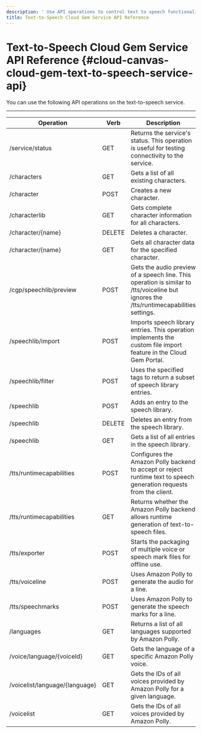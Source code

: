 ```yaml
---
description: ' Use API operations to control text to speech functionality in Amazon Lumberyard. '
title: Text-to-Speech Cloud Gem Service API Reference
---
```

# Text\-to\-Speech Cloud Gem Service API Reference {#cloud-canvas-cloud-gem-text-to-speech-service-api}

You can use the following API operations on the text\-to\-speech service\.


****

| Operation | Verb | Description |
| --- | --- | --- |
| /service/status | GET | Returns the service's status\. This operation is useful for testing connectivity to the service\. |
| /characters | GET | Gets a list of all existing characters\. |
| /character | POST | Creates a new character\. |
| /characterlib | GET | Gets complete character information for all characters\. |
| /character/\{name\} | DELETE | Deletes a character\. |
| /character/\{name\} | GET | Gets all character data for the specified character\. |
| /cgp/speechlib/preview | POST | Gets the audio preview of a speech line\. This operation is similar to /tts/voiceline but ignores the /tts/runtimecapabilities settings\. |
| /speechlib/import | POST | Imports speech library entries\. This operation implements the custom file import feature in the Cloud Gem Portal\. |
| /speechlib/filter | POST | Uses the specified tags to return a subset of speech library entries\. |
| /speechlib | POST | Adds an entry to the speech library\. |
| /speechlib | DELETE | Deletes an entry from the speech library\. |
| /speechlib | GET | Gets a list of all entries in the speech library\. |
| /tts/runtimecapabilities | POST | Configures the Amazon Polly backend to accept or reject runtime text to speech generation requests from the client\. |
| /tts/runtimecapabilities | GET | Returns whether the Amazon Polly backend allows runtime generation of text\-to\-speech files\. |
| /tts/exporter | POST | Starts the packaging of multiple voice or speech mark files for offline use\. |
| /tts/voiceline | POST | Uses Amazon Polly to generate the audio for a line\. |
| /tts/speechmarks | POST | Uses Amazon Polly to generate the speech marks for a line\. |
| /languages | GET | Returns a list of all languages supported by Amazon Polly\. |
| /voice/language/\{voiceId\} | GET | Gets the language of a specific Amazon Polly voice\. |
| /voicelist/language/\{language\} | GET | Gets the IDs of all voices provided by Amazon Polly for a given language\. |
| /voicelist | GET | Gets the IDs of all voices provided by Amazon Polly\. |